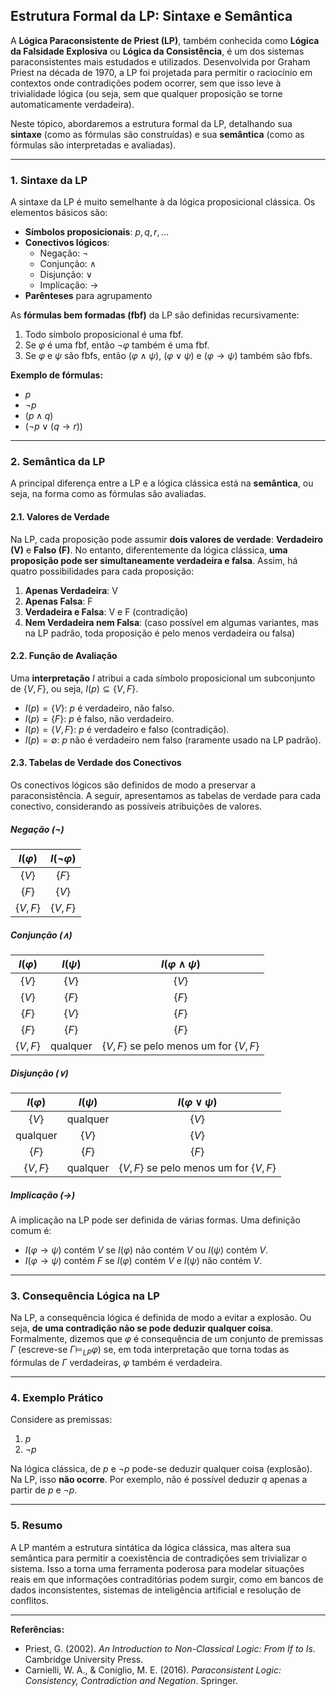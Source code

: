 
## Estrutura Formal da LP: Sintaxe e Semântica

A **Lógica Paraconsistente de Priest (LP)**, também conhecida como **Lógica da Falsidade Explosiva** ou **Lógica da Consistência**, é um dos sistemas paraconsistentes mais estudados e utilizados. Desenvolvida por Graham Priest na década de 1970, a LP foi projetada para permitir o raciocínio em contextos onde contradições podem ocorrer, sem que isso leve à trivialidade lógica (ou seja, sem que qualquer proposição se torne automaticamente verdadeira).

Neste tópico, abordaremos a estrutura formal da LP, detalhando sua **sintaxe** (como as fórmulas são construídas) e sua **semântica** (como as fórmulas são interpretadas e avaliadas).

---

### 1. Sintaxe da LP

A sintaxe da LP é muito semelhante à da lógica proposicional clássica. Os elementos básicos são:

- **Símbolos proposicionais**: $p, q, r, \ldots$
- **Conectivos lógicos**:
  - Negação: $\neg$
  - Conjunção: $\land$
  - Disjunção: $\lor$
  - Implicação: $\rightarrow$
- **Parênteses** para agrupamento

As **fórmulas bem formadas (fbf)** da LP são definidas recursivamente:

1. Todo símbolo proposicional é uma fbf.
2. Se $\varphi$ é uma fbf, então $\neg\varphi$ também é uma fbf.
3. Se $\varphi$ e $\psi$ são fbfs, então $(\varphi \land \psi)$, $(\varphi \lor \psi)$ e $(\varphi \rightarrow \psi)$ também são fbfs.

**Exemplo de fórmulas:**
- $p$
- $\neg p$
- $(p \land q)$
- $(\neg p \lor (q \rightarrow r))$

---

### 2. Semântica da LP

A principal diferença entre a LP e a lógica clássica está na **semântica**, ou seja, na forma como as fórmulas são avaliadas.

#### 2.1. Valores de Verdade

Na LP, cada proposição pode assumir **dois valores de verdade**: **Verdadeiro (V)** e **Falso (F)**. No entanto, diferentemente da lógica clássica, **uma proposição pode ser simultaneamente verdadeira e falsa**. Assim, há quatro possibilidades para cada proposição:

1. **Apenas Verdadeira**: V
2. **Apenas Falsa**: F
3. **Verdadeira e Falsa**: V e F (contradição)
4. **Nem Verdadeira nem Falsa**: (caso possível em algumas variantes, mas na LP padrão, toda proposição é pelo menos verdadeira ou falsa)

#### 2.2. Função de Avaliação

Uma **interpretação** $I$ atribui a cada símbolo proposicional um subconjunto de $\{V, F\}$, ou seja, $I(p) \subseteq \{V, F\}$.

- $I(p) = \{V\}$: $p$ é verdadeiro, não falso.
- $I(p) = \{F\}$: $p$ é falso, não verdadeiro.
- $I(p) = \{V, F\}$: $p$ é verdadeiro e falso (contradição).
- $I(p) = \emptyset$: $p$ não é verdadeiro nem falso (raramente usado na LP padrão).

#### 2.3. Tabelas de Verdade dos Conectivos

Os conectivos lógicos são definidos de modo a preservar a paraconsistência. A seguir, apresentamos as tabelas de verdade para cada conectivo, considerando as possíveis atribuições de valores.

##### Negação ($\neg$)

| $I(\varphi)$ | $I(\neg\varphi)$ |
|:------------:|:----------------:|
| $\{V\}$      | $\{F\}$          |
| $\{F\}$      | $\{V\}$          |
| $\{V, F\}$   | $\{V, F\}$       |

##### Conjunção ($\land$)

| $I(\varphi)$ | $I(\psi)$ | $I(\varphi \land \psi)$ |
|:------------:|:---------:|:-----------------------:|
| $\{V\}$      | $\{V\}$   | $\{V\}$                 |
| $\{V\}$      | $\{F\}$   | $\{F\}$                 |
| $\{F\}$      | $\{V\}$   | $\{F\}$                 |
| $\{F\}$      | $\{F\}$   | $\{F\}$                 |
| $\{V, F\}$   | qualquer  | $\{V, F\}$ se pelo menos um for $\{V, F\}$ |

##### Disjunção ($\lor$)

| $I(\varphi)$ | $I(\psi)$ | $I(\varphi \lor \psi)$ |
|:------------:|:---------:|:----------------------:|
| $\{V\}$      | qualquer  | $\{V\}$                |
| qualquer     | $\{V\}$   | $\{V\}$                |
| $\{F\}$      | $\{F\}$   | $\{F\}$                |
| $\{V, F\}$   | qualquer  | $\{V, F\}$ se pelo menos um for $\{V, F\}$ |

##### Implicação ($\rightarrow$)

A implicação na LP pode ser definida de várias formas. Uma definição comum é:

- $I(\varphi \rightarrow \psi)$ contém $V$ se $I(\varphi)$ não contém $V$ ou $I(\psi)$ contém $V$.
- $I(\varphi \rightarrow \psi)$ contém $F$ se $I(\varphi)$ contém $V$ e $I(\psi)$ não contém $V$.

---

### 3. Consequência Lógica na LP

Na LP, a consequência lógica é definida de modo a evitar a explosão. Ou seja, **de uma contradição não se pode deduzir qualquer coisa**. Formalmente, dizemos que $\varphi$ é consequência de um conjunto de premissas $\Gamma$ (escreve-se $\Gamma \models_{LP} \varphi$) se, em toda interpretação que torna todas as fórmulas de $\Gamma$ verdadeiras, $\varphi$ também é verdadeira.

---

### 4. Exemplo Prático

Considere as premissas:

1. $p$
2. $\neg p$

Na lógica clássica, de $p$ e $\neg p$ pode-se deduzir qualquer coisa (explosão). Na LP, isso **não ocorre**. Por exemplo, não é possível deduzir $q$ apenas a partir de $p$ e $\neg p$.

---

### 5. Resumo

A LP mantém a estrutura sintática da lógica clássica, mas altera sua semântica para permitir a coexistência de contradições sem trivializar o sistema. Isso a torna uma ferramenta poderosa para modelar situações reais em que informações contraditórias podem surgir, como em bancos de dados inconsistentes, sistemas de inteligência artificial e resolução de conflitos.

---

**Referências:**

- Priest, G. (2002). *An Introduction to Non-Classical Logic: From If to Is*. Cambridge University Press.
- Carnielli, W. A., & Coniglio, M. E. (2016). *Paraconsistent Logic: Consistency, Contradiction and Negation*. Springer.
```
